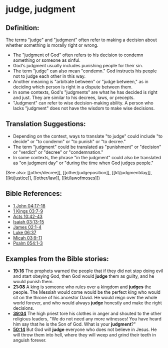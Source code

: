 # judge, judgment #

## Definition: ##

The terms "judge" and "judgment" often refer to making a decision about whether something  is morally right or wrong.

* The "judgment of God" often refers to his decision to condemn something or someone as sinful.
* God's judgment usually includes punishing people for their sin.
* The term "judge" can also mean "condemn." God instructs his people not to judge each other in this way.
* Another meaning is "arbitrate between" or "judge between," as in deciding which person is right in a dispute between them.
* In some contexts, God's "judgments" are what he has decided is right and just. They are similar to his decrees, laws, or precepts.
* "Judgment" can refer to wise decision-making ability. A person who lacks "judgment" does not have the wisdom to make wise decisions.

## Translation Suggestions: ##

* Depending on the context, ways to translate "to judge" could include "to decide" or "to condemn" or "to punish" or "to decree."
* The term "judgment" could be translated as "punishment" or "decision" or "verdict" or "decree" or "condemnation."
* In some contexts, the phrase "in the judgment" could also be translated as "on judgment day" or "during the time when God judges people."

(See also: [[other/decree]], [[other/judgeposition]], [[kt/judgmentday]], [[kt/justice]], [[other/law]], [[kt/lawofmoses]])

## Bible References: ##

* [1 John 04:17-18](en/tn/1jn/help/04/17)
* [1 Kings 03:7-9](en/tn/1ki/help/03/07)
* [Acts 10:42-43](en/tn/act/help/10/42)
* [Isaiah 03:13-15](en/tn/isa/help/03/13)
* [James 02:1-4](en/tn/jas/help/02/01)
* [Luke 06:37](en/tn/luk/help/06/37)
* [Micah 03:9-11](en/tn/mic/help/03/09)
* [Psalm 054:1-3](en/tn/psa/help/54/01)

## Examples from the Bible stories: ##

* __[19:16](en/tn/obs/help/19/16)__ The prophets warned the people that if they did not stop doing evil and start obeying God, then God would __judge__  them as guilty, and he would punish them.
* __[21:08](en/tn/obs/help/21/08)__ A king is someone who rules over a kingdom and __judges__  the people. The Messiah would come would be the perfect king who would sit on the throne of his ancestor David. He would reign over the whole world forever, and who would always __judge__  honestly and make the right decisions.
* __[39:04](en/tn/obs/help/39/04)__ The high priest tore his clothes in anger and shouted to the other religious leaders, "We do not need any more witnesses! You have heard him say that he is the Son of God. What is your __judgment__?"
* __[50:14](en/tn/obs/help/50/14)__ But God will __judge__  everyone who does not believe in Jesus. He will throw them into hell, where they will weep and grind their teeth in anguish forever.